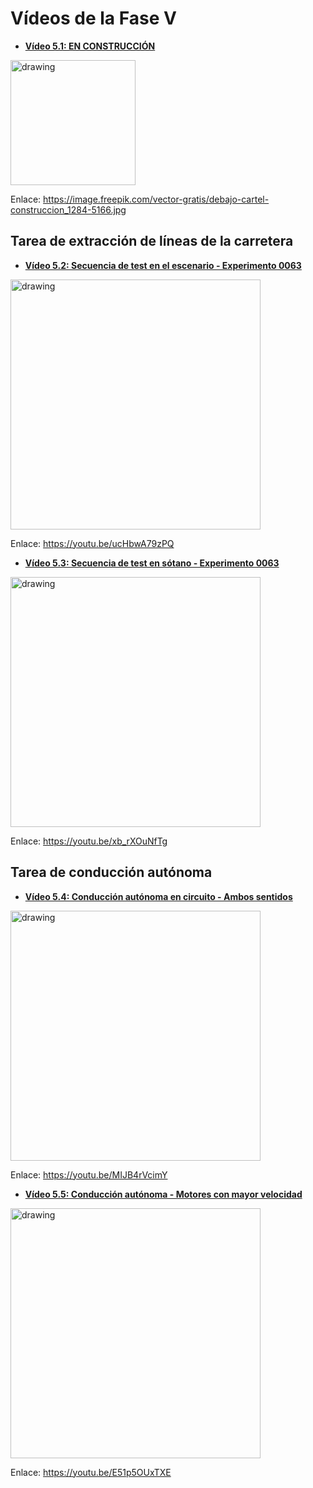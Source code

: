 # Vídeos de la Fase V

- [**Vídeo 5.1: EN CONSTRUCCIÓN**][video1]

<a title="Vídeo 5.1: EN CONSTRUCCIÓN" href="https://image.freepik.com/vector-gratis/debajo-cartel-construccion_1284-5166.jpg" target="_blank"><img src="https://image.freepik.com/vector-gratis/debajo-cartel-construccion_1284-5166.jpg" alt="drawing" width="200"/></a>

Enlace: https://image.freepik.com/vector-gratis/debajo-cartel-construccion_1284-5166.jpg

## Tarea de extracción de líneas de la carretera

- [**Vídeo 5.2: Secuencia de test en el escenario - Experimento 0063**][video2]

<a title="Vídeo 5.2: Secuencia de test en el escenario - Experimento 0063" href="https://youtu.be/ucHbwA79zPQ" target="_blank"><img src="https://i.imgur.com/NLUxRO7.png" alt="drawing" width="400"/></a>

Enlace: https://youtu.be/ucHbwA79zPQ

- [**Vídeo 5.3: Secuencia de test en sótano - Experimento 0063**][video3]

<a title="Vídeo 5.3: Secuencia de test en sótano - Experimento 0063" href="https://youtu.be/xb_rXOuNfTg" target="_blank"><img src="https://i.imgur.com/FJkEswH.png" alt="drawing" width="400"/></a>

Enlace: https://youtu.be/xb_rXOuNfTg

## Tarea de conducción autónoma

- [**Vídeo 5.4: Conducción autónoma en circuito - Ambos sentidos**][video4]

<a title="Vídeo 5.4: Conducción autónoma en circuito - Ambos sentidos" href="https://youtu.be/MIJB4rVcimY" target="_blank"><img src="https://i.imgur.com/tyG5FR2.png" alt="drawing" width="400"/></a>

Enlace: https://youtu.be/MIJB4rVcimY

- [**Vídeo 5.5: Conducción autónoma - Motores con mayor velocidad**][video5]

<a title="Vídeo 5.5: Conducción autónoma - Motores con mayor velocidad" href="https://youtu.be/E51p5OUxTXE" target="_blank"><img src="https://i.imgur.com/IrazHjA.png" alt="drawing" width="400"/></a>

Enlace: https://youtu.be/E51p5OUxTXE

[video1]: https://image.freepik.com/vector-gratis/debajo-cartel-construccion_1284-5166.jpg
[video2]: https://youtu.be/ucHbwA79zPQ
[video3]: https://youtu.be/xb_rXOuNfTg
[video4]: https://youtu.be/MIJB4rVcimY
[video5]: https://youtu.be/E51p5OUxTXE